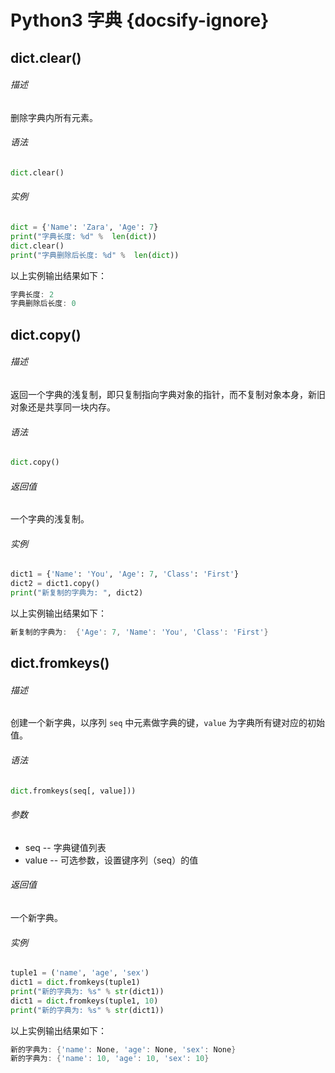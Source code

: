 # Python3 字典 {docsify-ignore}

## dict.clear()

###### 描述

删除字典内所有元素。

###### 语法

```python
dict.clear()
```

###### 实例

```python
dict = {'Name': 'Zara', 'Age': 7}
print("字典长度: %d" %  len(dict))
dict.clear()
print("字典删除后长度: %d" %  len(dict))
```

以上实例输出结果如下：

```powershell
字典长度: 2
字典删除后长度: 0
```

## dict.copy()

###### 描述

返回一个字典的浅复制，即只复制指向字典对象的指针，而不复制对象本身，新旧对象还是共享同一块内存。

###### 语法

```python
dict.copy()
```

###### 返回值

一个字典的浅复制。

###### 实例

```python
dict1 = {'Name': 'You', 'Age': 7, 'Class': 'First'}
dict2 = dict1.copy()
print("新复制的字典为: ", dict2)
```

以上实例输出结果如下：

```powershell
新复制的字典为:  {'Age': 7, 'Name': 'You', 'Class': 'First'}
```

## dict.fromkeys()

###### 描述

创建一个新字典，以序列 `seq` 中元素做字典的键，`value` 为字典所有键对应的初始值。

###### 语法

```python
dict.fromkeys(seq[, value]))
```

###### 参数

- seq -- 字典键值列表
- value -- 可选参数，设置键序列（seq）的值

###### 返回值

一个新字典。

###### 实例

```python
tuple1 = ('name', 'age', 'sex')
dict1 = dict.fromkeys(tuple1)
print("新的字典为: %s" % str(dict1))
dict1 = dict.fromkeys(tuple1, 10)
print("新的字典为: %s" % str(dict1))
```

以上实例输出结果如下：

```powershell
新的字典为: {'name': None, 'age': None, 'sex': None}
新的字典为: {'name': 10, 'age': 10, 'sex': 10}
```
